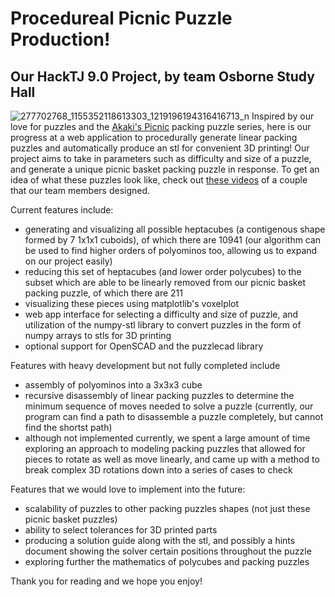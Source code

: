 # Procedureal Picnic Puzzle Production!
## Our HackTJ 9.0 Project, by team Osborne Study Hall
![277702768_1155352118613303_1219196194316416713_n](https://user-images.githubusercontent.com/45048520/163713383-5f94992b-2aea-44f2-b8f0-469b4d717aa5.png)
Inspired by our love for puzzles and the [Akaki's Picnic](https://www.thingiverse.com/akaki/collections/akakis-picnic-basket-packing-puzzle-serie) packing puzzle series, here is our progress at a web application to procedurally generate linear packing puzzles and automatically produce an stl for convenient 3D printing!  Our project aims to take in parameters such as difficulty and size of a puzzle, and generate a unique picnic basket packing puzzle in response.  To get an idea of what these puzzles look like, check out [these videos](https://youtube.com/playlist?list=PLhoVTbjnRHWkcRfY_PQeYTZDrkUQBRits) of a couple that our team members designed.

Current features include:

- generating and visualizing all possible heptacubes (a contigenous shape formed by 7 1x1x1 cuboids), of which there are 10941 (our algorithm can be used to find higher orders of polyominos too, allowing us to expand on our project easily)
- reducing this set of heptacubes (and lower order polycubes) to the subset which are able to be linearly removed from our picnic basket packing puzzle, of which there are 211
- visualizing these pieces using matplotlib's voxelplot
- web app interface for selecting a difficulty and size of puzzle, and utilization of the numpy-stl library to convert puzzles in the form of numpy arrays to stls for 3D printing
- optional support for OpenSCAD and the puzzlecad library

Features with heavy development but not fully completed include
- assembly of polyominos into a 3x3x3 cube
- recursive disassembly of linear packing puzzles to determine the minimum sequence of moves needed to solve a puzzle (currently, our program can find a path to disassemble a puzzle completely, but cannot find the shortst path)
- although not implemented currently, we spent a large amount of time exploring an approach to modeling packing puzzles that allowed for pieces to rotate as well as move linearly, and came up with a method to break complex 3D rotations down into a series of cases to check

Features that we would love to implement into the future:
- scalability of puzzles to other packing puzzles shapes (not just these picnic basket puzzles)
- ability to select tolerances for 3D printed parts
- producing a solution guide along with the stl, and possibly a hints document showing the solver certain positions throughout the puzzle
- exploring further the mathematics of polycubes and packing puzzles

Thank you for reading and we hope you enjoy!
